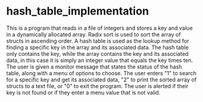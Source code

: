 # hash_table_implementation

This is a program that reads in a file of integers and stores a key and value in a dynamically allocated array.
Radix sort is used to sort the array of structs in ascending order. A hash table is used as the lookup method for
finding a specific key in the array and its associated data. The hash table only contains the key, while the array
contains the key and its associated data, in this case it is simply an integer value that equals the key times ten.
The user is given a monitor message that states the status of the hash table, along with a menu of options
to choose. The user enters "1" to search for a specific key and get its associated data, "2" to print the sorted
array of structs to a text file, or "0" to exit the program. The user is alerted if their key is not found or
if they enter a menu value that is not valid.
